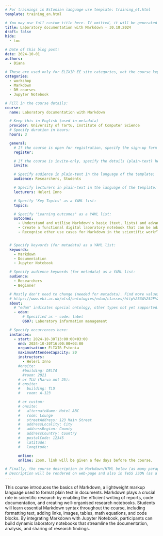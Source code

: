 ```yaml
---
# For trainings in Estonian language use template: training_et.html
template: training_en.html

# You may use full custom title here. If omitted, it will be generated from course name.
title: Laboratory documentation with Markdown - 30.10.2024
draft: false
hide:
  - toc

# Date of this blog post:
date: 2024-10-01
authors:
  - Diana

# These are used only for ELIXIR EE site categories, not the course keywords on TESS
categories:
  - workshop
  - Markdown
  - DM courses
  - Jupyter Notebook

# Fill in the course details:
course:
  name: Laboratory documentation with Markdown

  # Keep this in English (used in metadata)
  provider: University of Tartu, Institute of Computer Science
  # Specify duration in hours:
  hours: 3

  general:
    # If the course is open for registration, specify the sign-up form link here (otherwise, remove it):
    register:

    # If the course is invite-only, specify the details (plain-text) here (otherwise, remove it):
    invite:

    # Specify audience in plain-text in the language of the template:
    audience: Researchers, Students

    # Specify lecturers in plain-text in the language of the template:
    lecturers: Heleri Inno

    # Specify "Key Topics" as a YAML list:
    topics:

    # Specify "Learning outcomes" as a YAML list:
    outcomes:
      - Understand and utilise Markdown's basic (text, lists) and advanced (images, tables, codes, mathematical expressions) syntax
      - Create a functional digital laboratory notebook that can be adapted for various research projects
      - Recognise other use cases for Markdown in the scientific workflow (e.g., GitHub, R Markdown, Colab)


  # Specify keywords (for metadata) as a YAML list:
  keywords:
    - Markdown
    - Documentation
    - Jupyter Notebook

  # Specify audience keywords (for metadata) as a YAML list:
  audience:
    - Researchers
    - Beginner

  # Mostly don't need to change (needed for metadata). Find more values here:
  # https://www.ebi.ac.uk/ols4/ontologies/edam/classes/http%253A%252F%252Fedamontology.org%252Ftopic_0003?lang=en
  about:
    # "edam" indicates special ontology, other types not yet supported.
    - edam:
        # Specified as – code: label
        0607: Laboratory information management

  # Specify occurrences here:
  instances:
    - start: 2024-10-30T13:00:00+03:00
      end: 2024-10-30T16:00:00+03:00
      organisation: ELIXIR Estonia
      maximumAttendeeCapacity: 20
      instructors:
        - Heleri Inno
      #onsite:
        #building: DELTA
        #room: 2021
      # or TLU (Narva mnt 25):
      # onsite:
      #   building: TLU
      #   room: A-123

      # or custom:
      # onsite:
      #   alternateName: Hotel ABC
      #   room: Lounge
      #   streetAddress: 123 Main Street
      #   addressLocality: City
      #   addressRegion: County
      #   addressCountry: Country
      #   postalCode: 12345
      #   latitude:
      #   longitude:

      online:
      online: Zoom, link will be given a few days before the course.

# Finally, the course description in Markdown/HTML below (as many paragraphs as needed).
# Description will be rendered on web-page and also in TeSS JSON (as a string of HTML).
---
```

This course introduces the basics of Markdown, a lightweight markup language used to format plain text in documents. Markdown plays a crucial role in scientific research by enabling the efficient writing of reports, code documentation, and creating well-organised research notebooks. Students will learn essential Markdown syntax throughout the course, including formatting text, adding links, images, tables, math equations, and code blocks. By integrating Markdown with Jupyter Notebook, participants can build dynamic laboratory notebooks that streamline the documentation, analysis, and sharing of research findings. 